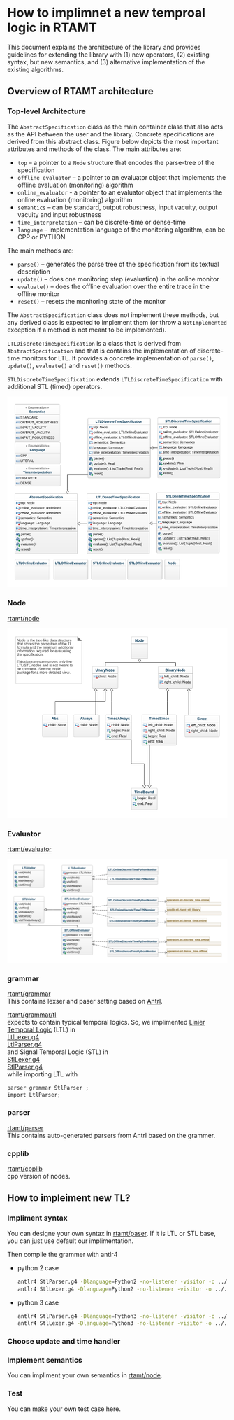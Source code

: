 # How to implimnet a new temproal logic in RTAMT

This document explains the architecture of the library and provides guidelines 
for extending the library with (1) new operators, (2) existing syntax, 
but new semantics, and (3) alternative implementation of the existing algorithms.

## Overview of RTAMT architecture

### Top-level Architecture

The `AbstractSpecification` class as the main container class 
that also acts as the API between the user and the library. 
Concrete specifications are derived from this abstract class. Figure below 
depicts the most important attributes and methods of the class. 
The main attributes are:
- `top` – a pointer to a `Node` structure that encodes the parse-tree of the specification
- `offline_evaluator` – a pointer to an evaluator object that implements 
the offline evaluation (monitoring) algorithm
- `online_evaluator` - a pointer to an evaluator object that implements the 
online evaluation (monitoring) algorithm
- `semantics` – can be standard, output robustness, input vacuity, output vacuity 
and input robustness
- `time_interpretation` – can be discrete-time or dense-time
- `language` – implementation language of the monitoring algorithm, 
can be CPP or PYTHON

The main methods are:
- `parse()` – generates the parse tree of the specification from 
its textual description
- `update()` – does one monitoring step (evaluation) in the online monitor
- `evaluate()` – does the offline evaluation over the entire trace 
in the offline monitor
- `reset()` – resets the monitoring state of the monitor

The `AbstractSpecification` class does not implement these methods, but any 
derived class is expected to implement them (or throw a 
`NotImplemented` exception if a method is not meant to be implemented).

`LTLDiscreteTimeSpecification` is a class that is derived from 
`AbstractSpecification` and that is contains the implementation of 
discrete-time monitors for LTL. It provides a concrete implementation of 
`parse()`, `update()`, `evaluate()` and `reset()` methods. 

`STLDiscreteTimeSpecification` extends `LTLDiscreteTimeSpecification` 
with additional STL (timed) operators. 

![alt text](resources/top-diagram.png)

### Node

[rtamt/node](rtamt/node)  

![alt text](resources/node-diagram.png)

### Evaluator

[rtamt/evaluator](rtamt/evaluator)  

![alt text](resources/evaluator-diagram.png)


### grammar

[rtamt/grammar](rtamt/grammar)  
This contains lexser and paser setting based on [Antrl](https://www.antlr.org/).  

[rtamt/grammar/tl](rtamt/grammar/tl)  
expects to contain typical temporal logics.
So, we implimented [Linier Temporal Logic](https://en.wikipedia.org/wiki/Linear_temporal_logic) (LTL) in  
[LtlLexer.g4](rtamt/grammar/tl/LtlLexer.g4)  
[LtlParser.g4](rtamt/grammar/tl/LtlParser.g4)  
and Signal Temporal Logic (STL) in  
[StlLexer.g4](rtamt/grammar/tl/StlLexer.g4)  
[StlParser.g4](rtamt/grammar/tl/StlParser.g4)  
while importing LTL with

```g4
parser grammar StlParser ;
import LtlParser;
```

### parser

[rtamt/parser](rtamt/paser)  
This contains auto-generated parsers from Antrl based on the grammer.




### cpplib

[rtamt/cpplib](rtamt/cpplib)  
cpp version of nodes.

## How to impleiment new TL?

### Impliment syntax

You can designe your own syntax in [rtamt/paser](rtamt/paser).
If it is LTL or STL base, you can just use default our implimentation.

Then compile the grammer with antlr4

- python 2 case

    ```bash
    antlr4 StlParser.g4 -Dlanguage=Python2 -no-listener -visitor -o ../../parser/stl/python2/
    antlr4 StlLexer.g4 -Dlanguage=Python2 -no-listener -visitor -o ../../parser/stl/python2/
    ```

- python 3 case

    ```bash
    antlr4 StlParser.g4 -Dlanguage=Python3 -no-listener -visitor -o ../../parser/stl/python3/
    antlr4 StlLexer.g4 -Dlanguage=Python3 -no-listener -visitor -o ../../parser/stl/python3/
    ```

### Choose update and time handler

### Implement semantics

You can impliment your own semantics in [rtamt/node](rtamt/node).

### Test

You can make your own test case here.
